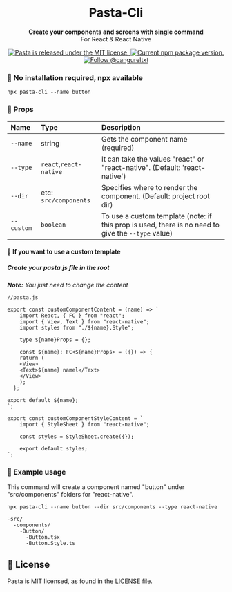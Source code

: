 <h1 align="center">
    Pasta-Cli
</h1>
<p align="center">
  <strong>Create your components and screens with single command</strong><br>
 For React & React Native
</p>

<p align="center">
  <a href="https://github.com/ahmetcangurel/pasta/blob/main/LICENSE">
    <img src="https://img.shields.io/badge/license-MIT-blue.svg" alt="Pasta is released under the MIT license." />
  </a>
  <a href="https://www.npmjs.org/package/pasta-cli">
    <img src="https://img.shields.io/npm/v/pasta-cli?color=brightgreen&label=npm%20package" alt="Current npm package version." />
  </a>
  <a href="https://twitter.com/intent/follow?screen_name=cangureltxt">
    <img src="https://img.shields.io/twitter/follow/reactnative.svg?label=Follow%20@cangureltxt" alt="Follow @cangureltxt" />
  </a>
</p>

### 🚚 No installation required, npx available

```shell
npx pasta-cli --name button
```

### 🎯 Props

| Name       | Type                   | Description                                                                                        |
| :--------- | :--------------------- | :------------------------------------------------------------------------------------------------- |
| `--name`   | string                 | Gets the component name (required)                                                                 |
| `--type`   | `react`,`react-native` | It can take the values "react" or "react-native". (Default: 'react-native')                        |
| `--dir`    | etc: `src/components`  | Specifies where to render the component. (Default: project root dir)                               |
| `--custom` | `boolean`              | To use a custom template (note: if this prop is used, there is no need to give the `--type` value) |

#### 🍎 If you want to use a custom template

##### Create your pasta.js file in the root

**_Note:_** _You just need to change the content_

```shell
//pasta.js

export const customComponentContent = (name) => `
    import React, { FC } from "react";
    import { View, Text } from "react-native";
    import styles from "./${name}.Style";

    type ${name}Props = {};

    const ${name}: FC<${name}Props> = ({}) => {
    return (
    <View>
    <Text>${name} namel</Text>
    </View>
    );
  };

export default ${name};
`;

export const customComponentStyleContent = `
    import { StyleSheet } from "react-native";

    const styles = StyleSheet.create({});

    export default styles;
`;
```

### 💎 Example usage

This command will create a component named "button" under "src/components" folders for "react-native".

```shell
npx pasta-cli --name button --dir src/components --type react-native
```

```
-src/
  -components/
    -Button/
      -Button.tsx
      -Button.Style.ts
```

## 📄 License

Pasta is MIT licensed, as found in the [LICENSE][l] file.

[l]: https://github.com/ahmetcangurel/pasta/blob/main/LICENSE
